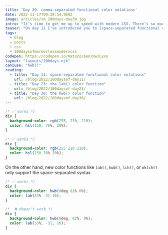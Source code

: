 ```yaml
---
title: 'Day 39: comma-separated functional color notations'
date: 2022-11-17T09:38:54.969Z
image: articles/sm_100days-day39.jpg
intro: "It’s time to get me up to speed with modern CSS. There’s so much new in CSS that I know too little about. To change that I’ve started [#100DaysOfMoreOrLessModernCSS](/blog/2022/100-days-of-more-or-less-modern-css/). Why more or less modern CSS? Because some topics will be about cutting-edge features, while other stuff has been around for quite a while already, but I just have little to no experience with it."
teaser: "On day 11 I've introduced you to [space-separated functional color notations](/blog/2022/100daysof-day11/). Early color functions like `rgb()` and `hsl()` support both the old comma-separated and the new space-separated syntax."
tags:
  - blog
  - posts
  - css
  - 100daysofmoreorlessmoderncss
codepen: https://codepen.io/matuzo/pen/RwJLyxy
layout: "layouts/100days.njk"
caniuse: "hwb()"
reading:
  - title: "Day 11: space-separated functional color notations"
    url: /blog/2022/100daysof-day11/
  - title: "Day 23: the lab() color function"
    url: /blog/2022/100daysof-day23/
  - title: "Day 30: the hwb() color function"
    url: /blog/2022/100daysof-day30/
---
```

```css
/* ✅ works */
div {
  background-color: rgb(255, 210, 210);
  color: hsl(150, 76%, 20%);
}

/* ✅ works */
div {
  background-color: rgb(255 210 210);
  color: hsl(150 76% 20%);
}
```

On the other hand, new color functions like `lab()`, `hwb()`, `lch()`, or `oklch()` only support the space-separated syntax.

```css
/* ✅ works */
div {
  background-color: hwb(0deg 82% 0%);
  color: lab(33% -31 16);
}

/*  ❌ doesn't work */
div {
  background-color: hwb(0deg, 82%, 0%);
  color: lab(33%, -31, 16);
}
```
